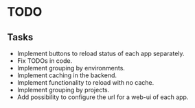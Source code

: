 # TODO

## Tasks
- Implement buttons to reload status of each app separately.
- Fix TODOs in code.
- Implement grouping by environments.
- Implement caching in the backend.
- Implement functionality to reload with no cache.
- Implement grouping by projects.
- Add possibility to configure the url for a web-ui of each app.